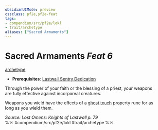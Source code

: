 ```yaml
---
obsidianUIMode: preview
cssclass: pf2e,pf2e-feat
tags:
- compendium/src/pf2e/lokl
- trait/archetype
aliases: ["Sacred Armaments"]
---
```

# Sacred Armaments  *Feat 6*  
[archetype](archetype.md "Archetype Feat Trait")  

- **Prerequisites**: [Lastwall Sentry Dedication](lastwall-sentry-dedication-lowg.md)

Through the power of your faith or the blessing of a priest, your weapons are fully effective against incorporeal creatures.

Weapons you wield have the effects of a [ghost touch](ghost-touch.md) property rune for as long as you wield them.

*Source: Lost Omens: Knights of Lastwall p. 79*  
%% #compendium/src/pf2e/lokl #trait/archetype %%